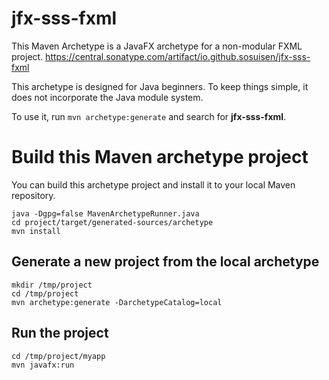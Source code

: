 # jfx-sss-fxml

This Maven Archetype is a JavaFX archetype for a non-modular FXML project.
https://central.sonatype.com/artifact/io.github.sosuisen/jfx-sss-fxml

This archetype is designed for Java beginners. To keep things simple, it does not incorporate the Java module system.

To use it, run `mvn archetype:generate` and search for **jfx-sss-fxml**.


# Build this Maven archetype project

You can build this archetype project and install it to your local Maven repository.

```
java -Dgpg=false MavenArchetypeRunner.java 
cd project/target/generated-sources/archetype
mvn install
```

## Generate a new project from the local archetype
```
mkdir /tmp/project
cd /tmp/project
mvn archetype:generate -DarchetypeCatalog=local
```

## Run the project
```
cd /tmp/project/myapp
mvn javafx:run
```
